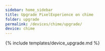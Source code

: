 ```yaml
---
sidebar: home_sidebar
title: Upgrade PixelExperience on chime
folder: upgrade
permalink: /devices/chime/upgrade/
device: chime
---
```

{% include templates/device_upgrade.md %}
